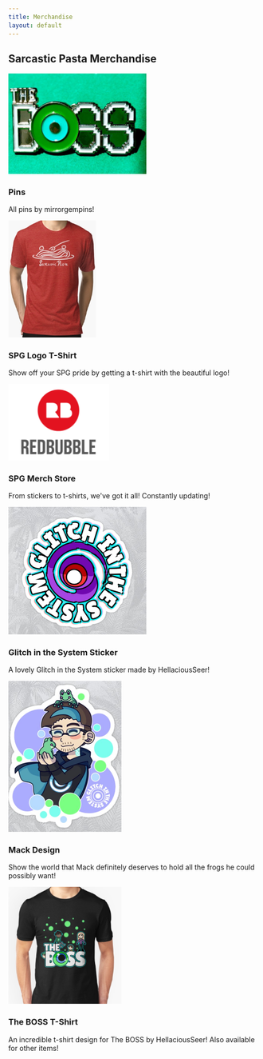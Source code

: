 ```yaml
---
title: Merchandise
layout: default
--- 
```

<h2>Sarcastic Pasta Merchandise</h2>
  <div class="row mx-auto">
    <div class="col">
      <a href="https://www.etsy.com/shop/mirrorgempins?section_id=23957670">
        <img src="img/BOSS pin.jpg" style="width:55%; height:55%" alt="Boss pin">
      </a>
      <br />
      <h3>Pins</h3>
      <p>All pins by mirrorgempins!</p>
    </div>
    <div class="col">
      <a
        href="https://www.redbubble.com/people/sarcastic-pasta/works/31414902-sarcastic-pasta-games-official-logo?cat_context=u-tees&grid_pos=1&p=t-shirt&rbs=5ea2b554-320f-4e88-a25e-25853949df9b&ref=shop_grid&style=mens&searchTerm=sarcastic%20pasta%20t-shirts&iaCode=u-tees">
        <img src="img/SPG tshirt_edited.jpg" style="width:35%; height:60%" alt="Sarcastic Pasta t-shirt">
      </a>
      <br />
      <h3>SPG Logo T-Shirt</h3>
      <p>Show off your SPG pride by getting a t-shirt with the beautiful logo!</p>
    </div>
    <div class="col">
      <a href="https://www.redbubble.com/people/sarcastic-pasta?ref=artist_title_name">
        <img src=" img/Redbubble.png" style="width:40%; height:40%" alt="Redbubble store">
      </a>
      <br />
      <h3>SPG Merch Store</h3>
      <p>From stickers to t-shirts, we've got it all! Constantly updating!</p>
    </div>
  </div>
  <div class="row ">
    <div class="col">
      <a
        href="https://www.redbubble.com/people/hellaciousseer/works/33867934-glitch-in-the-system-the-boss-sequel-jacksepticeye-fangame?asc=u&p=sticker">
        <img src=" img/Glitch sticker take 2.png" style="width:55%; height:55%" alt="Glitch in the System Sticker">
      </a>
      <h3>Glitch in the System Sticker</h3>
      <p>A lovely Glitch in the System sticker made by HellaciousSeer!</p>
    </div>
    <div class="col">
      <a
        href="https://www.redbubble.com/people/hellaciousseer/works/41333462-mack-and-frogs-glitch-in-the-system?asc=u">
        <img src="img/Mack sticker.png" style="width:45%; height:60%" alt="Sticker of Mack from Glitch in the System">
      </a>
      <h3>Mack Design</h3>
      <p>Show the world that Mack definitely
        deserves to hold all the frogs he could possibly want!</p>
    </div>
    <div class="col">
      <a href="https://www.redbubble.com/people/hellaciousseer/works/33677637-the-boss-possepticeye">
        <img src=" img/boss t shirt.png" style="width:45%; height:55%" alt="The BOSS T-Shirt">
      </a>
      <h3>The BOSS T-Shirt</h3>
      <p>An incredible t-shirt design for The BOSS by HellaciousSeer! Also available for other items!</p>
    </div>
  </div>